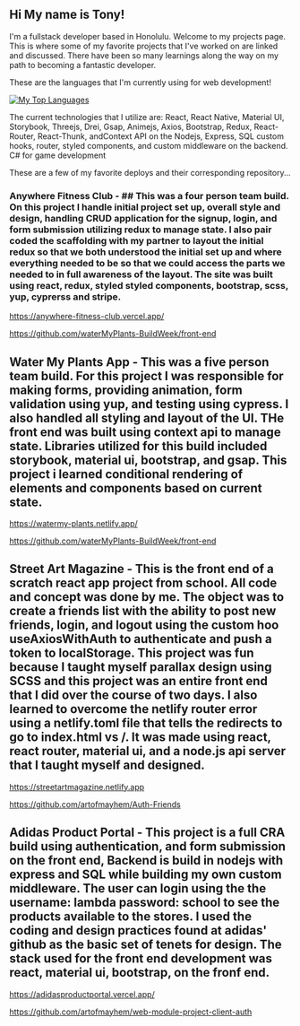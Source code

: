 ## Hi My name is Tony! 


I'm a fullstack developer based in Honolulu. Welcome to my projects page. This is where some of my favorite projects that I've worked on are linked and discussed. There have been so many learnings along the way on my path to becoming a fantastic developer. 

 These are the languages that I'm currently using for web development!
 
 
  [![My Top Languages](https://github-readme-stats.vercel.app/api/top-langs/?username=artofmayhem&layout=compact&langs_count=10)](https://github.com/artofmayhem)
  
  
  The current technologies that I utilize are: 
  React, React Native, Material UI, Storybook, Threejs, Drei, Gsap, Animejs, Axios, Bootstrap, Redux, React-Router, React-Thunk, andContext API on the Nodejs, Express, SQL custom hooks, router, styled components, and custom middleware on the backend. C# for game development

 

These are a few of my favorite deploys and their corresponding repository...

### Anywhere Fitness Club - ## This was a four person team build. On this project I handle initial project set up, overall style and design, handling CRUD application for the signup, login, and form submission utilizing redux to manage state. I also pair coded the scaffolding with my partner to layout the initial redux so that we both understood the initial set up and where everything needed to be so that we could access the parts we needed to in full awareness of the layout. The site was built using react, redux, styled styled components, bootstrap, scss, yup, cyprerss and stripe.

https://anywhere-fitness-club.vercel.app/

https://github.com/waterMyPlants-BuildWeek/front-end


## Water My Plants App - This was a five person team build. For this project I was responsible for making forms, providing animation, form validation using yup, and testing using cypress. I also handled all styling and layout of the UI. THe front end was built using context api to manage state. Libraries utilized for this build included storybook, material ui, bootstrap, and gsap. This project i learned conditional rendering of elements and components based on current state. 

https://watermy-plants.netlify.app/

https://github.com/waterMyPlants-BuildWeek/front-end


## Street Art Magazine - This is the front end of a scratch react app project from school. All code and concept was done by me. The object was to create a friends list with the ability to post new friends, login, and logout using the custom hoo useAxiosWithAuth to authenticate and push a token to localStorage. This project was fun because I taught myself parallax design using SCSS and this project was an entire front end that I did over the course of two days. I also learned to overcome the netlify router error using a netlify.toml file that tells the redirects to go to index.html vs /. It was made using react, react router, material ui, and a node.js api server that I taught myself and designed.

https://streetartmagazine.netlify.app

https://github.com/artofmayhem/Auth-Friends

## Adidas Product Portal - This project is a full CRA build using authentication, and form submission on the front end, Backend is build in nodejs with express and SQL while building my own custom middleware. The user can login using the the username: lambda password: school to see the products available to the stores. I used the coding and design practices found at adidas' github as the basic set of tenets for design. The stack used for the front end development was react, material ui, bootstrap, on the fronf end. 
  
https://adidasproductportal.vercel.app/

https://github.com/artofmayhem/web-module-project-client-auth



 

 



